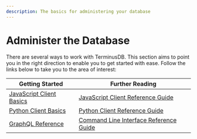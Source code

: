 ```yaml
---
description: The basics for administering your database
---
```


# Administer the Database

There are several ways to work with TerminusDB. This section aims to point you in the right direction to enable you to get started with ease. Follow the links below to take you to the area of interest:

| Getting Started                                                                                               | Further Reading                                                                                             |
| ------------------------------------------------------------------------------------------------------------- | ----------------------------------------------------------------------------------------------------------- |
| ​[JavaScript Client Basics](../interface-guides/javascript-client.md)                                         | [​​JavaScript Client Reference Guide](../reference-guides/javascript-client-reference/woqlclient.md)        |
| ​​[Python Client Basics](../interface-guides/python-client.md)                                                | [​​Python Client Reference Guide](../reference-guides/python-client-reference/terminusdb\_client.client.md) |
| [GraphQL Reference](../reference-guides/graphql-reference/graphql\_query.md)[​​](../reference-guides/cli.md)​ | [Command Line Interface Reference Guide](../reference-guides/cli.md)                                        |

​​​​
